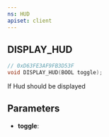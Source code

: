 ```yaml
---
ns: HUD
apiset: client
---
```

## DISPLAY_HUD

```c
// 0xD63FE3AF9FB3D53F
void DISPLAY_HUD(BOOL toggle);
```

If Hud should be displayed

## Parameters
* **toggle**: